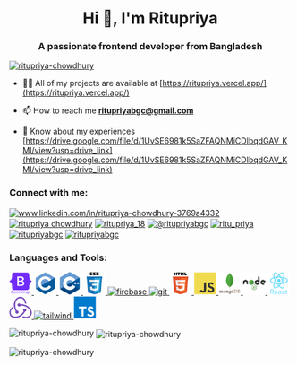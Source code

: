 <h1 align="center">Hi 👋, I'm Ritupriya</h1>
<h3 align="center">A passionate frontend developer from Bangladesh</h3>


<p align="left"> <a href="https://github.com/ryo-ma/github-profile-trophy"><img src="https://github-profile-trophy.vercel.app/?username=ritupriya-chowdhury" alt="ritupriya-chowdhury" /></a> </p>

- 👨‍💻 All of my projects are available at [https://ritupriya.vercel.app/](https://ritupriya.vercel.app/)

- 📫 How to reach me **ritupriyabgc@gmail.com**

- 📄 Know about my experiences [https://drive.google.com/file/d/1UvSE6981k5SaZFAQNMiCDIbqdGAV_KMl/view?usp=drive_link](https://drive.google.com/file/d/1UvSE6981k5SaZFAQNMiCDIbqdGAV_KMl/view?usp=drive_link)

<h3 align="left">Connect with me:</h3>
<p align="left">
<a href="https://linkedin.com/in/www.linkedin.com/in/ritupriya-chowdhury-3769a4332" target="blank"><img align="center" src="https://raw.githubusercontent.com/rahuldkjain/github-profile-readme-generator/master/src/images/icons/Social/linked-in-alt.svg" alt="www.linkedin.com/in/ritupriya-chowdhury-3769a4332" height="30" width="40" /></a>
<a href="https://fb.com/ritupriya chowdhury" target="blank"><img align="center" src="https://raw.githubusercontent.com/rahuldkjain/github-profile-readme-generator/master/src/images/icons/Social/facebook.svg" alt="ritupriya chowdhury" height="30" width="40" /></a>
<a href="https://www.codechef.com/users/ritupriya_18" target="blank"><img align="center" src="https://cdn.jsdelivr.net/npm/simple-icons@3.1.0/icons/codechef.svg" alt="ritupriya_18" height="30" width="40" /></a>
<a href="https://www.hackerrank.com/@ritupriyabgc" target="blank"><img align="center" src="https://raw.githubusercontent.com/rahuldkjain/github-profile-readme-generator/master/src/images/icons/Social/hackerrank.svg" alt="@ritupriyabgc" height="30" width="40" /></a>
<a href="https://codeforces.com/profile/ritu_priya" target="blank"><img align="center" src="https://raw.githubusercontent.com/rahuldkjain/github-profile-readme-generator/master/src/images/icons/Social/codeforces.svg" alt="ritu_priya" height="30" width="40" /></a>
<a href="https://www.leetcode.com/ritupriyabgc" target="blank"><img align="center" src="https://raw.githubusercontent.com/rahuldkjain/github-profile-readme-generator/master/src/images/icons/Social/leet-code.svg" alt="ritupriyabgc" height="30" width="40" /></a>
<a href="https://auth.geeksforgeeks.org/user/ritupriyabgc" target="blank"><img align="center" src="https://raw.githubusercontent.com/rahuldkjain/github-profile-readme-generator/master/src/images/icons/Social/geeks-for-geeks.svg" alt="ritupriyabgc" height="30" width="40" /></a>
</p>

<h3 align="left">Languages and Tools:</h3>
<p align="left"> <a href="https://getbootstrap.com" target="_blank" rel="noreferrer"> <img src="https://raw.githubusercontent.com/devicons/devicon/master/icons/bootstrap/bootstrap-plain-wordmark.svg" alt="bootstrap" width="40" height="40"/> </a> <a href="https://www.cprogramming.com/" target="_blank" rel="noreferrer"> <img src="https://raw.githubusercontent.com/devicons/devicon/master/icons/c/c-original.svg" alt="c" width="40" height="40"/> </a> <a href="https://www.w3schools.com/cpp/" target="_blank" rel="noreferrer"> <img src="https://raw.githubusercontent.com/devicons/devicon/master/icons/cplusplus/cplusplus-original.svg" alt="cplusplus" width="40" height="40"/> </a> <a href="https://www.w3schools.com/css/" target="_blank" rel="noreferrer"> <img src="https://raw.githubusercontent.com/devicons/devicon/master/icons/css3/css3-original-wordmark.svg" alt="css3" width="40" height="40"/> </a> <a href="https://firebase.google.com/" target="_blank" rel="noreferrer"> <img src="https://www.vectorlogo.zone/logos/firebase/firebase-icon.svg" alt="firebase" width="40" height="40"/> </a> <a href="https://git-scm.com/" target="_blank" rel="noreferrer"> <img src="https://www.vectorlogo.zone/logos/git-scm/git-scm-icon.svg" alt="git" width="40" height="40"/> </a> <a href="https://www.w3.org/html/" target="_blank" rel="noreferrer"> <img src="https://raw.githubusercontent.com/devicons/devicon/master/icons/html5/html5-original-wordmark.svg" alt="html5" width="40" height="40"/> </a> <a href="https://developer.mozilla.org/en-US/docs/Web/JavaScript" target="_blank" rel="noreferrer"> <img src="https://raw.githubusercontent.com/devicons/devicon/master/icons/javascript/javascript-original.svg" alt="javascript" width="40" height="40"/> </a> <a href="https://www.mongodb.com/" target="_blank" rel="noreferrer"> <img src="https://raw.githubusercontent.com/devicons/devicon/master/icons/mongodb/mongodb-original-wordmark.svg" alt="mongodb" width="40" height="40"/> </a> <a href="https://nodejs.org" target="_blank" rel="noreferrer"> <img src="https://raw.githubusercontent.com/devicons/devicon/master/icons/nodejs/nodejs-original-wordmark.svg" alt="nodejs" width="40" height="40"/> </a> <a href="https://reactjs.org/" target="_blank" rel="noreferrer"> <img src="https://raw.githubusercontent.com/devicons/devicon/master/icons/react/react-original-wordmark.svg" alt="react" width="40" height="40"/> </a> <a href="https://redux.js.org" target="_blank" rel="noreferrer"> <img src="https://raw.githubusercontent.com/devicons/devicon/master/icons/redux/redux-original.svg" alt="redux" width="40" height="40"/> </a> <a href="https://tailwindcss.com/" target="_blank" rel="noreferrer"> <img src="https://www.vectorlogo.zone/logos/tailwindcss/tailwindcss-icon.svg" alt="tailwind" width="40" height="40"/> </a> <a href="https://www.typescriptlang.org/" target="_blank" rel="noreferrer"> <img src="https://raw.githubusercontent.com/devicons/devicon/master/icons/typescript/typescript-original.svg" alt="typescript" width="40" height="40"/> </a> </p>

<p><img align="left" src="https://github-readme-stats.vercel.app/api/top-langs?username=ritupriya-chowdhury&show_icons=true&locale=en&layout=compact" alt="ritupriya-chowdhury" /></p>

<p>&nbsp;<img align="center" src="https://github-readme-stats.vercel.app/api?username=ritupriya-chowdhury&show_icons=true&locale=en" alt="ritupriya-chowdhury" /></p>

<p><img align="center" src="https://github-readme-streak-stats.herokuapp.com/?user=ritupriya-chowdhury&" alt="ritupriya-chowdhury" /></p>
